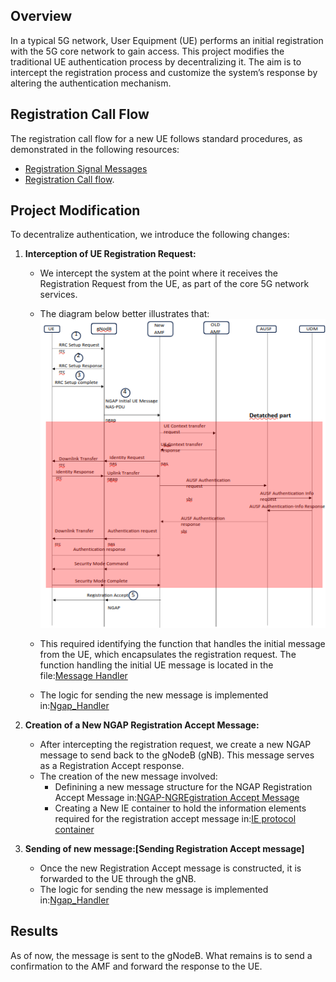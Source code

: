 ## Overview
In a typical 5G network, User Equipment (UE) performs an initial registration with the 5G core network to gain access. This project modifies the traditional UE authentication process by decentralizing it. The aim is to intercept the registration process and customize the system’s response by altering the authentication mechanism.

## Registration Call Flow
The registration call flow for a new UE follows standard procedures, as demonstrated in the following resources:
- [Registration Signal Messages](https://www.eventhelix.com/5G/standalone-access-registration/details/5g-standalone-access-registration.pdf) 
- [Registration Call flow](https://www.eventhelix.com/5g/standalone-access-registration/5g-standalone-access-registration.pdf).
 
## Project Modification
To decentralize authentication, we introduce the following changes:
1. **Interception of UE Registration Request:**
    - We intercept the system at the point where it receives the Registration Request from the UE, as part of the core 5G network services.
    - The diagram below better illustrates that:
    ![Proposed Registration Architecture](../registration_image.png)

    - This required identifying the function that handles the initial message from the UE, which encapsulates the registration request. The function handling the initial UE message is located in the file:[Message Handler](ngap-handler.c)
    - The logic for sending the new message is implemented in:[Ngap_Handler](ngap-handler.c)

2. **Creation of a New NGAP Registration Accept Message:**
    - After intercepting the registration request, we create a new NGAP message to send back to the gNodeB (gNB). This message serves as a Registration Accept response.
    - The creation of the new message involved:
        + Definining a new message structure for the NGAP Registration Accept Message in:[NGAP-NGREgistration Accept Message](../../lib/asn1c/ngap/NGAP_NGRegistrationAccept.c)
        + Creating a New IE container to hold the information elements required for the registration accept message in:[IE protocol container](../../lib/asn1c/ngap/NGAP_ProtocolIE-Container.h)

3. **Sending of new message:[Sending Registration Accept message]**
    - Once the new Registration Accept message is constructed, it is forwarded to the UE through the gNB.
    - The logic for sending the new message is implemented in:[Ngap_Handler](ngap-handler.c)

## Results 
As of now, the message is sent to the gNodeB. What remains is to send a confirmation to the AMF and forward the response to the UE.
```bash

